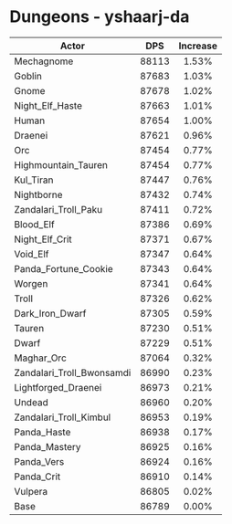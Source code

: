 # Dungeons - yshaarj-da
| Actor | DPS | Increase |
|---|:---:|:---:|
|Mechagnome|88113|1.53%|
|Goblin|87683|1.03%|
|Gnome|87678|1.02%|
|Night_Elf_Haste|87663|1.01%|
|Human|87654|1.00%|
|Draenei|87621|0.96%|
|Orc|87454|0.77%|
|Highmountain_Tauren|87454|0.77%|
|Kul_Tiran|87447|0.76%|
|Nightborne|87432|0.74%|
|Zandalari_Troll_Paku|87411|0.72%|
|Blood_Elf|87386|0.69%|
|Night_Elf_Crit|87371|0.67%|
|Void_Elf|87347|0.64%|
|Panda_Fortune_Cookie|87343|0.64%|
|Worgen|87341|0.64%|
|Troll|87326|0.62%|
|Dark_Iron_Dwarf|87305|0.59%|
|Tauren|87230|0.51%|
|Dwarf|87229|0.51%|
|Maghar_Orc|87064|0.32%|
|Zandalari_Troll_Bwonsamdi|86990|0.23%|
|Lightforged_Draenei|86973|0.21%|
|Undead|86960|0.20%|
|Zandalari_Troll_Kimbul|86953|0.19%|
|Panda_Haste|86938|0.17%|
|Panda_Mastery|86925|0.16%|
|Panda_Vers|86924|0.16%|
|Panda_Crit|86910|0.14%|
|Vulpera|86805|0.02%|
|Base|86789|0.00%|
